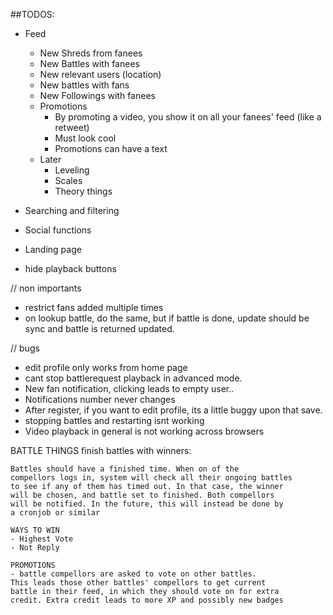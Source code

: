 ##TODOS:

* Feed
    - New Shreds from fanees
    - New Battles with fanees
    - New relevant users (location)
    - New battles with fans
    - New Followings with fanees
    - Promotions
        - By promoting a video, you show it on all your fanees' feed (like a retweet)
        - Must look cool
        - Promotions can have a text

    * Later
        - Leveling
        - Scales
        - Theory things

* Searching and filtering
* Social functions
* Landing page
* hide playback buttons

// non importants
* restrict fans added multiple times
* on lookup battle, do the same, but if battle is done, update should be sync and battle is returned updated.

// bugs
* edit profile only works from home page
* cant stop battlerequest playback in advanced mode.
* New fan notification, clicking leads to empty user..
* Notifications number never changes
* After register, if you want to edit profile, its a little buggy upon that save.
* stopping battles and restarting isnt working
* Video playback in general is not working across browsers



BATTLE THINGS
finish battles with winners:

    Battles should have a finished time. When on of the
    compellors logs in, system will check all their ongoing battles
    to see if any of them has timed out. In that case, the winner
    will be chosen, and battle set to finished. Both compellors
    will be notified. In the future, this will instead be done by
    a cronjob or similar

    WAYS TO WIN
    - Highest Vote
    - Not Reply

    PROMOTIONS
    - battle compellors are asked to vote on other battles.
    This leads those other battles' compellors to get current
    battle in their feed, in which they should vote on for extra
    credit. Extra credit leads to more XP and possibly new badges
